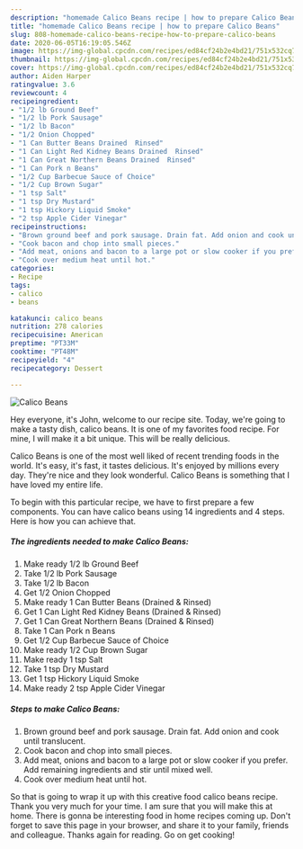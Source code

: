 ```yaml
---
description: "homemade Calico Beans recipe | how to prepare Calico Beans"
title: "homemade Calico Beans recipe | how to prepare Calico Beans"
slug: 808-homemade-calico-beans-recipe-how-to-prepare-calico-beans
date: 2020-06-05T16:19:05.546Z
image: https://img-global.cpcdn.com/recipes/ed84cf24b2e4bd21/751x532cq70/calico-beans-recipe-main-photo.jpg
thumbnail: https://img-global.cpcdn.com/recipes/ed84cf24b2e4bd21/751x532cq70/calico-beans-recipe-main-photo.jpg
cover: https://img-global.cpcdn.com/recipes/ed84cf24b2e4bd21/751x532cq70/calico-beans-recipe-main-photo.jpg
author: Aiden Harper
ratingvalue: 3.6
reviewcount: 4
recipeingredient:
- "1/2 lb Ground Beef"
- "1/2 lb Pork Sausage"
- "1/2 lb Bacon"
- "1/2 Onion Chopped"
- "1 Can Butter Beans Drained  Rinsed"
- "1 Can Light Red Kidney Beans Drained  Rinsed"
- "1 Can Great Northern Beans Drained  Rinsed"
- "1 Can Pork n Beans"
- "1/2 Cup Barbecue Sauce of Choice"
- "1/2 Cup Brown Sugar"
- "1 tsp Salt"
- "1 tsp Dry Mustard"
- "1 tsp Hickory Liquid Smoke"
- "2 tsp Apple Cider Vinegar"
recipeinstructions:
- "Brown ground beef and pork sausage. Drain fat. Add onion and cook until translucent."
- "Cook bacon and chop into small pieces."
- "Add meat, onions and bacon to a large pot or slow cooker if you prefer. Add remaining ingredients and stir until mixed well."
- "Cook over medium heat until hot."
categories:
- Recipe
tags:
- calico
- beans

katakunci: calico beans 
nutrition: 278 calories
recipecuisine: American
preptime: "PT33M"
cooktime: "PT48M"
recipeyield: "4"
recipecategory: Dessert

---
```



![Calico Beans](https://img-global.cpcdn.com/recipes/ed84cf24b2e4bd21/751x532cq70/calico-beans-recipe-main-photo.jpg)

Hey everyone, it's John, welcome to our recipe site. Today, we're going to make a tasty dish, calico beans. It is one of my favorites food recipe. For mine, I will make it a bit unique. This will be really delicious.

Calico Beans is one of the most well liked of recent trending foods in the world. It's easy, it's fast, it tastes delicious. It's enjoyed by millions every day. They're nice and they look wonderful. Calico Beans is something that I have loved my entire life.




To begin with this particular recipe, we have to first prepare a few components. You can have calico beans using 14 ingredients and 4 steps. Here is how you can achieve that.

<!--inarticleads1-->

##### The ingredients needed to make Calico Beans:

1. Make ready 1/2 lb Ground Beef
1. Take 1/2 lb Pork Sausage
1. Take 1/2 lb Bacon
1. Get 1/2 Onion Chopped
1. Make ready 1 Can Butter Beans (Drained &amp; Rinsed)
1. Get 1 Can Light Red Kidney Beans (Drained &amp; Rinsed)
1. Get 1 Can Great Northern Beans (Drained &amp; Rinsed)
1. Take 1 Can Pork n Beans
1. Get 1/2 Cup Barbecue Sauce of Choice
1. Make ready 1/2 Cup Brown Sugar
1. Make ready 1 tsp Salt
1. Take 1 tsp Dry Mustard
1. Get 1 tsp Hickory Liquid Smoke
1. Make ready 2 tsp Apple Cider Vinegar




<!--inarticleads2-->

##### Steps to make Calico Beans:

1. Brown ground beef and pork sausage. Drain fat. Add onion and cook until translucent.
1. Cook bacon and chop into small pieces.
1. Add meat, onions and bacon to a large pot or slow cooker if you prefer. Add remaining ingredients and stir until mixed well.
1. Cook over medium heat until hot.




So that is going to wrap it up with this creative food calico beans recipe. Thank you very much for your time. I am sure that you will make this at home. There is gonna be interesting food in home recipes coming up. Don't forget to save this page in your browser, and share it to your family, friends and colleague. Thanks again for reading. Go on get cooking!
